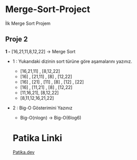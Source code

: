 # Merge-Sort-Project
İlk Merge Sort Projem

## Proje 2 

**1 -** [16,21,11,8,12,22] -> Merge Sort
+ 1 : Yukarıdaki dizinin sort türüne göre aşamalarını yazınız.

    +   [16,21,11] , [8,12,22]
    +   [16] , [21,11] , [8] , [12,22]
    +   [16] , [21] , [11] , [8] , [12] , [22]
    +   [16] , [11,21] , [8] , [12,22]
    +   [11,16,21], [8,12,22]
    +   [8,11,12,16,21,22]

+ 2 : Big-O Gösterimini Yazınız
    + Big-O(nlogn) -> Big-O(6log6)

    # Patika Linki
    [Patika.dev](www.patika.dev)